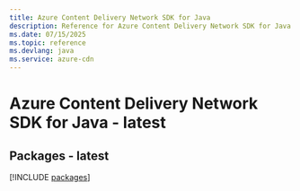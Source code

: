 ```yaml
---
title: Azure Content Delivery Network SDK for Java
description: Reference for Azure Content Delivery Network SDK for Java
ms.date: 07/15/2025
ms.topic: reference
ms.devlang: java
ms.service: azure-cdn
---
```

# Azure Content Delivery Network SDK for Java - latest
## Packages - latest
[!INCLUDE [packages](content-delivery-network-index.md)]